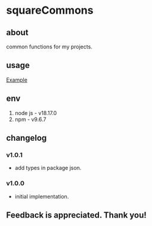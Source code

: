 # squareCommons

## about

common functions for my projects.

## usage

[Example](./example.js)

## env

1. node js - v18.17.0
2. npm - v9.6.7

## changelog

### v1.0.1

- add types in package json.

### v1.0.0

- initial implementation.

## Feedback is appreciated. Thank you!
